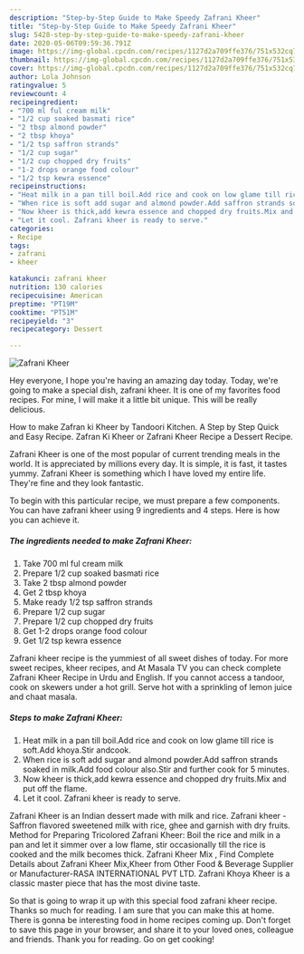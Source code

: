 ```yaml
---
description: "Step-by-Step Guide to Make Speedy Zafrani Kheer"
title: "Step-by-Step Guide to Make Speedy Zafrani Kheer"
slug: 5428-step-by-step-guide-to-make-speedy-zafrani-kheer
date: 2020-05-06T09:59:36.791Z
image: https://img-global.cpcdn.com/recipes/1127d2a709ffe376/751x532cq70/zafrani-kheer-recipe-main-photo.jpg
thumbnail: https://img-global.cpcdn.com/recipes/1127d2a709ffe376/751x532cq70/zafrani-kheer-recipe-main-photo.jpg
cover: https://img-global.cpcdn.com/recipes/1127d2a709ffe376/751x532cq70/zafrani-kheer-recipe-main-photo.jpg
author: Lola Johnson
ratingvalue: 5
reviewcount: 4
recipeingredient:
- "700 ml ful cream milk"
- "1/2 cup soaked basmati rice"
- "2 tbsp almond powder"
- "2 tbsp khoya"
- "1/2 tsp saffron strands"
- "1/2 cup sugar"
- "1/2 cup chopped dry fruits"
- "1-2 drops orange food colour"
- "1/2 tsp kewra essence"
recipeinstructions:
- "Heat milk in a pan till boil.Add rice and cook on low glame till rice is soft.Add khoya.Stir andcook."
- "When rice is soft add sugar and almond powder.Add saffron strands soaked in milk.Add food colour also.Stir and further cook for 5 minutes."
- "Now kheer is thick,add kewra essence and chopped dry fruits.Mix and put off the flame."
- "Let it cool. Zafrani kheer is ready to serve."
categories:
- Recipe
tags:
- zafrani
- kheer

katakunci: zafrani kheer 
nutrition: 130 calories
recipecuisine: American
preptime: "PT19M"
cooktime: "PT51M"
recipeyield: "3"
recipecategory: Dessert

---
```



![Zafrani Kheer](https://img-global.cpcdn.com/recipes/1127d2a709ffe376/751x532cq70/zafrani-kheer-recipe-main-photo.jpg)

Hey everyone, I hope you're having an amazing day today. Today, we're going to make a special dish, zafrani kheer. It is one of my favorites food recipes. For mine, I will make it a little bit unique. This will be really delicious.

How to make Zafran ki Kheer by Tandoori Kitchen. A Step by Step Quick and Easy Recipe. Zafran Ki Kheer or Zafrani Kheer Recipe a Dessert Recipe.

Zafrani Kheer is one of the most popular of current trending meals in the world. It is appreciated by millions every day. It is simple, it is fast, it tastes yummy. Zafrani Kheer is something which I have loved my entire life. They're fine and they look fantastic.


To begin with this particular recipe, we must prepare a few components. You can have zafrani kheer using 9 ingredients and 4 steps. Here is how you can achieve it.

<!--inarticleads1-->

##### The ingredients needed to make Zafrani Kheer:

1. Take 700 ml ful cream milk
1. Prepare 1/2 cup soaked basmati rice
1. Take 2 tbsp almond powder
1. Get 2 tbsp khoya
1. Make ready 1/2 tsp saffron strands
1. Prepare 1/2 cup sugar
1. Prepare 1/2 cup chopped dry fruits
1. Get 1-2 drops orange food colour
1. Get 1/2 tsp kewra essence


Zafrani kheer recipe is the yummiest of all sweet dishes of today. For more sweet recipes, kheer recipes, and At Masala TV you can check complete Zafrani Kheer Recipe in Urdu and English. If you cannot access a tandoor, cook on skewers under a hot grill. Serve hot with a sprinkling of lemon juice and chaat masala. 

<!--inarticleads2-->

##### Steps to make Zafrani Kheer:

1. Heat milk in a pan till boil.Add rice and cook on low glame till rice is soft.Add khoya.Stir andcook.
1. When rice is soft add sugar and almond powder.Add saffron strands soaked in milk.Add food colour also.Stir and further cook for 5 minutes.
1. Now kheer is thick,add kewra essence and chopped dry fruits.Mix and put off the flame.
1. Let it cool. Zafrani kheer is ready to serve.


Zafrani Kheer is an Indian dessert made with milk and rice. Zafrani kheer - Saffron flavored sweetened milk with rice, ghee and garnish with dry fruits. Method for Preparing Tricolored Zafrani Kheer: Boil the rice and milk in a pan and let it simmer over a low flame, stir occasionally till the rice is cooked and the milk becomes thick. Zafrani Kheer Mix , Find Complete Details about Zafrani Kheer Mix,Kheer from Other Food &amp; Beverage Supplier or Manufacturer-RASA INTERNATIONAL PVT LTD. Zafrani Khoya Kheer is a classic master piece that has the most divine taste. 

So that is going to wrap it up with this special food zafrani kheer recipe. Thanks so much for reading. I am sure that you can make this at home. There is gonna be interesting food in home recipes coming up. Don't forget to save this page in your browser, and share it to your loved ones, colleague and friends. Thank you for reading. Go on get cooking!
